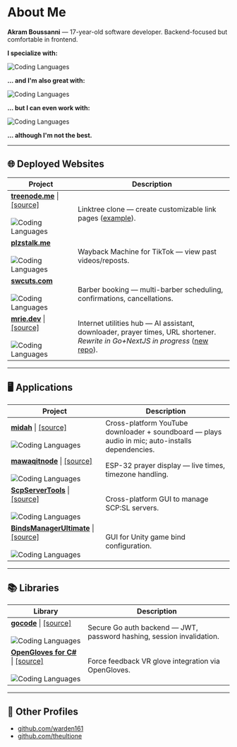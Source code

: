 # About Me
**Akram Boussanni** — 17-year-old software developer. Backend-focused but comfortable in frontend.

**I specialize with:**

![Coding Languages](https://skills-icons.vercel.app/api/icons?i=csharp,go)

**... and I'm also great with:**

![Coding Languages](https://skills-icons.vercel.app/api/icons?i=rust,ts,java,cpp,python,robloxstudio)

**... but I can even work with:** 

![Coding Languages](https://skills-icons.vercel.app/api/icons?i=swift,flutter,ruby)

**... although I'm not the best.**

---

## 🌐 Deployed Websites

| Project | Description |
|---------|-------------|
| **[treenode.me](https://treenode.me)** \| [[source]](https://github.com/akramboussanni/treenode)<br><br>![Coding Languages](https://skills-icons.vercel.app/api/icons?i=go,ts,nextjs) | Linktree clone — create customizable link pages ([example](https://treenode.me/kimo)). |
| **[plzstalk.me](https://plzstalk.me)**<br><br>![Coding Languages](https://skills-icons.vercel.app/api/icons?i=go,ts,nextjs,playwright) | Wayback Machine for TikTok — view past videos/reposts. |
| **[swcuts.com](https://swcuts.com)**<br><br>![Coding Languages](https://skills-icons.vercel.app/api/icons?i=go,ts,nextjs) | Barber booking — multi-barber scheduling, confirmations, cancellations. |
| **[mrie.dev](https://mrie.dev)** \| [[source]](https://github.com/akramboussanni/mrie/)<br><br>![Coding Languages](https://skills-icons.vercel.app/api/icons?i=csharp,blazor) | Internet utilities hub — AI assistant, downloader, prayer times, URL shortener.<br>_Rewrite in Go+NextJS in progress_ ([new repo](https://github.com/akramboussanni/mrie/tree/rewrite)). |

---

## 🖥 Applications
| Project | Description |
|---------|-------------|
| **[midah](https://github.com/akramboussanni/midah)** \| [[source]](https://github.com/akramboussanni/midah)<br><br>![Coding Languages](https://skills-icons.vercel.app/api/icons?i=rust,tauri,ts,vue) | Cross-platform YouTube downloader + soundboard — plays audio in mic; auto-installs dependencies. |
| **[mawaqitnode](https://github.com/akramboussanni/mawaqitnode)** \| [[source]](https://github.com/akramboussanni/mawaqitnode)<br><br>![Coding Languages](https://skills-icons.vercel.app/api/icons?i=cpp,platformio) | ESP-32 prayer display — live times, timezone handling. |
| **[ScpServerTools](https://github.com/warden161/ScpServerTools)** \| [[source]](https://github.com/warden161/ScpServerTools)<br><br>![Coding Languages](https://skills-icons.vercel.app/api/icons?i=csharp) | Cross-platform GUI to manage SCP:SL servers. |
| **[BindsManagerUltimate](https://github.com/TheUltiOne/BindsManagerUltimate)** \| [[source]](https://github.com/TheUltiOne/BindsManagerUltimate)<br><br>![Coding Languages](https://skills-icons.vercel.app/api/icons?i=csharp) | GUI for Unity game bind configuration. |

---

## 📚 Libraries

| Library | Description |
|---------|-------------|
| **[gocode](https://github.com/akramboussanni/gocode)** \| [[source]](https://github.com/akramboussanni/gocode)<br><br>![Coding Languages](https://skills-icons.vercel.app/api/icons?i=go,postgresql) | Secure Go auth backend — JWT, password hashing, session invalidation. |
| **[OpenGloves for C#](https://github.com/TheUltiOne/OpenGloves-Unity)** \| [[source]](https://github.com/TheUltiOne/OpenGloves-Unity)<br><br>![Coding Languages](https://skills-icons.vercel.app/api/icons?i=csharp,unity) | Force feedback VR glove integration via OpenGloves. |

---

## 🔗 Other Profiles
- [github.com/warden161](https://github.com/warden161)  
- [github.com/theultione](https://github.com/theultione)  
